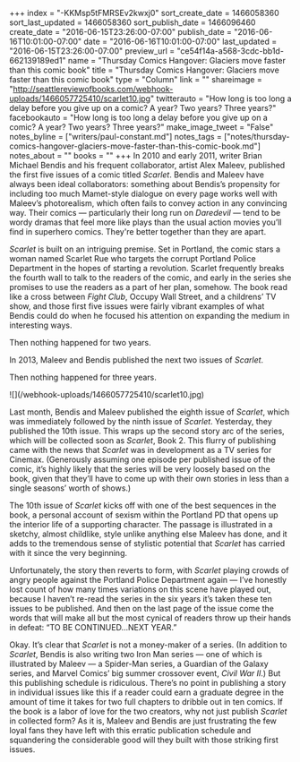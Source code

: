 +++
index = "-KKMsp5tFMRSEv2kwxj0"
sort_create_date = 1466058360
sort_last_updated = 1466058360
sort_publish_date = 1466096460
create_date = "2016-06-15T23:26:00-07:00"
publish_date = "2016-06-16T10:01:00-07:00"
date = "2016-06-16T10:01:00-07:00"
last_updated = "2016-06-15T23:26:00-07:00"
preview_url = "ce54f14a-a568-3cdc-bb1d-662139189ed1"
name = "Thursday Comics Hangover: Glaciers move faster than this comic book"
title = "Thursday Comics Hangover: Glaciers move faster than this comic book"
type = "Column"
link = ""
shareimage = "http://seattlereviewofbooks.com/webhook-uploads/1466057725410/scarlet10.jpg"
twitterauto = "How long is too long a delay before you give up on a comic? A year? Two years? Three years?"
facebookauto = "How long is too long a delay before you give up on a comic? A year? Two years? Three years?"
make_image_tweet = "False"
notes_byline = ["writers/paul-constant.md"]
notes_tags = ["notes/thursday-comics-hangover-glaciers-move-faster-than-this-comic-book.md"]
notes_about = ""
books = ""
+++
In 2010 and early 2011, writer Brian Michael Bendis and his frequent collaborator, artist Alex Maleev, published the first five issues of a comic titled *Scarlet*. Bendis and Maleev have always been ideal collaborators: something about Bendis’s propensity for including too much Mamet-style dialogue on every page works well with Maleev’s photorealism, which often fails to convey action in any convincing way. Their comics — particularly their long run on *Daredevil* — tend to be wordy dramas that feel more like plays than the usual action movies you’ll find in superhero comics. They're better together than they are apart.

*Scarlet* is built on an intriguing premise. Set in Portland, the comic stars a woman named Scarlet Rue who targets the corrupt Portland Police Department in the hopes of starting a revolution. Scarlet frequently breaks the fourth wall to talk to the readers of the comic, and early in the series she promises to use the readers as a part of her plan, somehow. The book read like a cross between *Fight Club*, Occupy Wall Street, and a childrens’ TV show, and those first five issues were fairly vibrant examples of what Bendis could do when he focused his attention on expanding the medium in interesting ways.

Then nothing happened for two years.

In 2013, Maleev and Bendis published the next two issues of *Scarlet*.

Then nothing happened for three years.

<p class="image-left">![](/webhook-uploads/1466057725410/scarlet10.jpg)</p>

Last month, Bendis and Maleev published the eighth issue of *Scarlet*, which was immediately followed by the ninth issue of *Scarlet*. Yesterday, they published the 10th issue. This wraps up the second story arc of the series, which will be collected soon as *Scarlet*, Book 2. This flurry of publishing came with the news that *Scarlet* was in development as a TV series for Cinemax. (Generously assuming one episode per published issue of the comic, it’s highly likely that the series will be very loosely based on the book, given that they’ll have to come up with their own stories in less than a single seasons’ worth of shows.)

The 10th issue of *Scarlet* kicks off with one of the best sequences in the book, a personal account of sexism within the Portland PD that opens up the interior life of a supporting character. The passage is illustrated in a sketchy, almost childlike, style unlike anything else Maleev has done, and it adds to the tremendous sense of stylistic potential that *Scarlet* has carried with it since the very beginning.

Unfortunately, the story then reverts to form, with *Scarlet* playing crowds of angry people against the Portland Police Department again — I’ve honestly lost count of how many times variations on  this scene have played out, because I haven’t re-read the series in the six years it’s taken these ten issues to be published. And then on the last page of the issue come the words that will make all but the most cynical of readers throw up their hands in defeat: “TO BE CONTINUED…NEXT YEAR.”

Okay. It’s clear that *Scarlet* is not a money-maker of a series. (In addition to *Scarlet*, Bendis is also writing two Iron Man series — one of which is illustrated by Maleev — a Spider-Man series, a Guardian of the Galaxy series, and Marvel Comics’ big summer crossover event, *Civil War II*.) But this publishing schedule is ridiculous. There’s no point in publishing a story in individual issues like this if a reader could earn a graduate degree in the amount of time it takes for two full chapters to dribble out in ten comics. If the book is a labor of love for the two creators, why not just publish *Scarlet* in collected form? As it is, Maleev and Bendis are just frustrating the few loyal fans they have left with this erratic publication schedule and squandering the considerable good will they built with those striking first issues.
